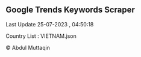 

## Google Trends Keywords Scraper 
 
Last Update 25-07-2023 , 04:50:18

Country List :
VIETNAM.json



© Abdul Muttaqin 
